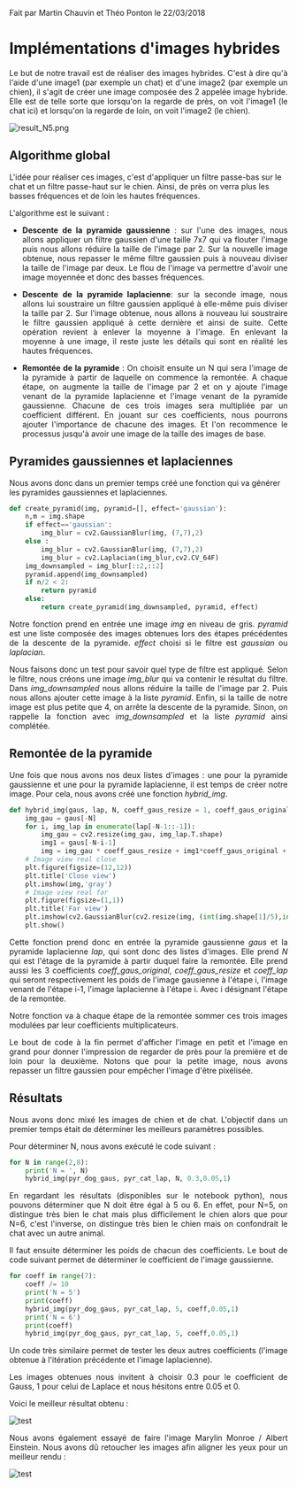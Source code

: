 Fait par Martin Chauvin et Théo Ponton le 22/03/2018

# Implémentations d'images hybrides

<p style="text-align:justify">Le but de notre travail est de réaliser des images hybrides. C'est à dire qu'à l'aide d'une image1 (par exemple un chat) et d'une image2 (par exemple un chien), il s'agit de créer une image composée des 2 appelée image hybride. Elle est de telle sorte que lorsqu'on la regarde de près, on voit l'image1 (le chat ici) et lorsqu'on la regarde de loin, on voit l'image2 (le chien). </p>

![result_N5.png](../code/img/mixchatchien.png)

## Algorithme global

L'idée pour réaliser ces images, c'est d'appliquer un filtre passe-bas sur le chat et un filtre passe-haut sur le chien. Ainsi, de près on verra plus les basses fréquences et de loin les hautes fréquences. 

L'algorithme est le suivant :

- <p style="text-align:justify"><b>Descente de la pyramide gaussienne</b> : sur l'une des images, nous allons appliquer un filtre gaussien d'une taille 7x7 qui va flouter l'image puis nous allons réduire la taille de l'image par 2. Sur la nouvelle image obtenue, nous repasser le même filtre gaussien puis à nouveau diviser la taille de l'image par deux. Le flou de l'image va permettre d'avoir une image moyennée et donc des basses fréquences.</p>
- <p style="text-align:justify"><b>Descente de la pyramide laplacienne</b>: sur la seconde image, nous allons lui soustraire un filtre gaussien appliqué à elle-même puis diviser la taille par 2. Sur l'image obtenue, nous allons à nouveau lui soustraire le filtre gaussien appliqué à cette dernière et ainsi de suite. Cette opération revient à enlever la moyenne à l'image. En enlevant la moyenne à une image, il reste juste les détails qui sont en réalité les hautes fréquences. </p>
- <p style="text-align:justify"><b>Remontée de la pyramide</b> : On choisit ensuite un N qui sera l'image de la pyramide à partir de laquelle on commence la remontée. A chaque étape, on augmente la taille de l'image par 2 et on y ajoute l'image venant de la pyramide laplacienne et l'image venant de la pyramide gaussienne. Chacune de ces trois images sera multipliée par un coefficient différent. En jouant sur ces coefficients, nous pourrons ajouter l'importance de chacune des images. Et l'on recommence le processus jusqu'à avoir une image de la taille des images de base.</p> 

## Pyramides gaussiennes et laplaciennes

Nous avons donc dans un premier temps créé une fonction qui va générer les pyramides gaussiennes et laplaciennes. 

```python
def create_pyramid(img, pyramid=[], effect='gaussian'):
    n,m = img.shape
    if effect=='gaussian':
        img_blur = cv2.GaussianBlur(img, (7,7),2)
    else :
        img_blur = cv2.GaussianBlur(img, (7,7),2)
        img_blur = cv2.Laplacian(img_blur,cv2.CV_64F)
    img_downsampled = img_blur[::2,::2]
    pyramid.append(img_downsampled)
    if n/2 < 2:
        return pyramid
    else:
        return create_pyramid(img_downsampled, pyramid, effect)
```

<p style="text-align:justify">Notre fonction prend en entrée une image <i>img</i> en niveau de gris. <i>pyramid</i> est une liste composée des images obtenues lors des étapes précédentes de la descente de la pyramide. <i>effect</i> choisi si le filtre est <i>gaussian</i> ou <i>laplacian</i>. 

<p style="text-align:justify">Nous faisons donc un test pour savoir quel type de filtre est appliqué. Selon le filtre, nous créons une image <i>img_blur</i> qui va contenir le résultat du filtre. Dans <i>img_downsampled</i> nous allons réduire la taille de l'image par 2. Puis nous allons ajouter cette image à la liste <i>pyramid</i>. Enfin, si la taille de notre image est plus petite que 4, on arrête la descente de la pyramide. Sinon, on rappelle la fonction avec <i>img_downsampled</i> et la liste <i>pyramid</i> ainsi complétée. </p>

## Remontée de la pyramide

<p style="text-align:justify">Une fois que nous avons nos deux listes d'images : une pour la pyramide gaussienne et une pour la pyramide laplacienne, il est temps de créer notre image. Pour cela, nous avons créé une fonction <i>hybrid_img</i>. </p>

```python
def hybrid_img(gaus, lap, N, coeff_gaus_resize = 1, coeff_gaus_original = 1, coeff_lap = 1):
    img_gau = gaus[-N]
    for i, img_lap in enumerate(lap[-N-1::-1]):
        img_gau = cv2.resize(img_gau, img_lap.T.shape)
        img1 = gaus[-N-i-1]
        img = img_gau * coeff_gaus_resize + img1*coeff_gaus_original + img_lap * coeff_lap
    # Image view real close
    plt.figure(figsize=(12,12))
    plt.title('Close view')
    plt.imshow(img,'gray')
    # Image view real far
    plt.figure(figsize=(1,1))
    plt.title('Far view')
    plt.imshow(cv2.GaussianBlur(cv2.resize(img, (int(img.shape[1]/5),int(img.shape[0]/5))), (5,5),1),'gray')
    plt.show()
```

<p style="text-align:justify">Cette fonction prend donc en entrée la pyramide gaussienne <i>gaus</i> et la pyramide laplacienne <i>lap</i>, qui sont donc des listes d'images. Elle prend <i>N</i> qui est l'étage de la pyramide à partir duquel faire la remontée. Elle prend aussi les 3 coefficients <i>coeff_gaus_original</i>, <i>coeff_gaus_resize</i> et <i>coeff_lap</i> qui seront respectivement les poids de l'image gausienne à l'étape i, l'image venant de l'étape i-1, l'image laplacienne à l'étape i. Avec i désignant l'étape de la remontée. </p>

<p style="text-align:justify">Notre fonction va à chaque étape de la remontée sommer ces trois images modulées par leur coefficients multiplicateurs. </p>

<p style="text-align:justify">Le bout de code à la fin permet d'afficher l'image en petit et l'image en grand pour donner l'impression de regarder de près pour la première et de loin pour la deuxième. Notons que pour la petite image, nous avons repasser un filtre gaussien pour empêcher l'image d'être pixélisée. </p>

## Résultats

<p style="text-align:justify">Nous avons donc mixé les images de chien et de chat. L'objectif dans un premier temps était de déterminer les meilleurs paramètres possibles. </p>

Pour déterminer N, nous avons exécuté le code suivant :

```python
for N in range(2,8):
    print('N = ', N)
    hybrid_img(pyr_dog_gaus, pyr_cat_lap, N, 0.3,0.05,1)
```

<p style="text-align:justify">En regardant les résultats (disponibles sur le notebook python), nous pouvons déterminer que N doit être égal à 5 ou 6. En effet, pour N=5, on distingue très bien le chat mais plus difficilement le chien alors que pour N=6, c'est l'inverse, on distingue très bien le chien mais on confondrait le chat avec un autre animal.</p>

<p style="text-align:justify">Il faut ensuite déterminer les poids de chacun des coefficients. Le bout de code suivant permet de déterminer le coefficient de l'image gaussienne. </p>

```python
for coeff in range(7):
    coeff /= 10
    print('N = 5')
    print(coeff)
    hybrid_img(pyr_dog_gaus, pyr_cat_lap, 5, coeff,0.05,1)
    print('N = 6')
    print(coeff)
    hybrid_img(pyr_dog_gaus, pyr_cat_lap, 5, coeff,0.05,1)
```

<p style="text-align:justify">Un code très similaire permet de tester les deux autres coefficients (l'image obtenue à l'itération précédente et l'image laplacienne). </p>

<p style="text-align:justify">Les images obtenues nous invitent à choisir 0.3 pour le coefficient de Gauss, 1 pour celui de Laplace et nous hésitons entre 0.05 et 0. </p>

Voici le meilleur résultat obtenu :

![test](..\code\img\chatchien.png)

<p style="text-align:justify">Nous avons également essayé de faire l'image Marylin Monroe / Albert Einstein. Nous avons dû retoucher les images afin aligner les yeux pour un meilleur rendu :</p>

![test](..\code\img\albertmarylin.png)